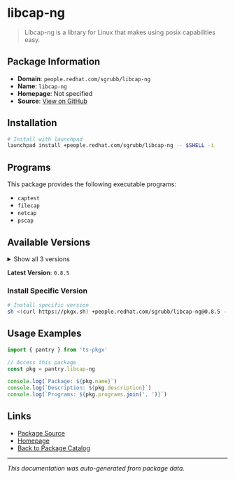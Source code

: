 # libcap-ng

> Libcap-ng is a library for Linux that makes using posix capabilities easy.

## Package Information

- **Domain**: `people.redhat.com/sgrubb/libcap-ng`
- **Name**: `libcap-ng`
- **Homepage**: Not specified
- **Source**: [View on GitHub](https://github.com/pkgxdev/pantry/tree/main/projects/people.redhat.com/sgrubb/libcap-ng/package.yml)

## Installation

```bash
# Install with launchpad
launchpad install +people.redhat.com/sgrubb/libcap-ng -- $SHELL -i
```

## Programs

This package provides the following executable programs:

- `captest`
- `filecap`
- `netcap`
- `pscap`

## Available Versions

<details>
<summary>Show all 3 versions</summary>

- `0.8.5`, `0.8.4`, `0.8.3`

</details>

**Latest Version**: `0.8.5`

### Install Specific Version

```bash
# Install specific version
sh <(curl https://pkgx.sh) +people.redhat.com/sgrubb/libcap-ng@0.8.5 -- $SHELL -i
```

## Usage Examples

```typescript
import { pantry } from 'ts-pkgx'

// Access this package
const pkg = pantry.libcap-ng

console.log(`Package: ${pkg.name}`)
console.log(`Description: ${pkg.description}`)
console.log(`Programs: ${pkg.programs.join(', ')}`)
```

## Links

- [Package Source](https://github.com/pkgxdev/pantry/tree/main/projects/people.redhat.com/sgrubb/libcap-ng/package.yml)
- [Homepage](#)
- [Back to Package Catalog](../package-catalog.md)

---

*This documentation was auto-generated from package data.*
